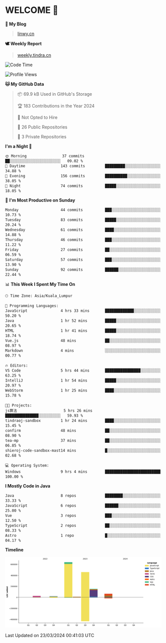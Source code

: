 # WELCOME 👋

**🐶 My Blog**
> [linwy.cn](linwy.cn)

**🕊️ Weekly Report**
> [weekly.tindra.cn](weekly.tindra.cn)
<!--START_SECTION:waka-->
![Code Time](http://img.shields.io/badge/Code%20Time-919%20hrs%2058%20mins-blue)

![Profile Views](http://img.shields.io/badge/Profile%20Views-10-blue)

**🐱 My GitHub Data** 

> 📦 69.9 kB Used in GitHub's Storage 
 > 
> 🏆 183 Contributions in the Year 2024
 > 
> 🚫 Not Opted to Hire
 > 
> 📜 26 Public Repositories 
 > 
> 🔑 3 Private Repositories 
 > 
**I'm a Night 🦉** 

```text
🌞 Morning                37 commits          ██░░░░░░░░░░░░░░░░░░░░░░░   09.02 % 
🌆 Daytime                143 commits         █████████░░░░░░░░░░░░░░░░   34.88 % 
🌃 Evening                156 commits         ██████████░░░░░░░░░░░░░░░   38.05 % 
🌙 Night                  74 commits          █████░░░░░░░░░░░░░░░░░░░░   18.05 % 
```
📅 **I'm Most Productive on Sunday** 

```text
Monday                   44 commits          ███░░░░░░░░░░░░░░░░░░░░░░   10.73 % 
Tuesday                  83 commits          █████░░░░░░░░░░░░░░░░░░░░   20.24 % 
Wednesday                61 commits          ████░░░░░░░░░░░░░░░░░░░░░   14.88 % 
Thursday                 46 commits          ███░░░░░░░░░░░░░░░░░░░░░░   11.22 % 
Friday                   27 commits          ██░░░░░░░░░░░░░░░░░░░░░░░   06.59 % 
Saturday                 57 commits          ███░░░░░░░░░░░░░░░░░░░░░░   13.90 % 
Sunday                   92 commits          ██████░░░░░░░░░░░░░░░░░░░   22.44 % 
```


📊 **This Week I Spent My Time On** 

```text
🕑︎ Time Zone: Asia/Kuala_Lumpur

💬 Programming Languages: 
JavaScript               4 hrs 33 mins       █████████████░░░░░░░░░░░░   50.20 % 
Java                     1 hr 52 mins        █████░░░░░░░░░░░░░░░░░░░░   20.65 % 
HTML                     1 hr 41 mins        █████░░░░░░░░░░░░░░░░░░░░   18.74 % 
Vue.js                   48 mins             ██░░░░░░░░░░░░░░░░░░░░░░░   08.97 % 
Markdown                 4 mins              ░░░░░░░░░░░░░░░░░░░░░░░░░   00.77 % 

🔥 Editors: 
VS Code                  5 hrs 44 mins       ████████████████░░░░░░░░░   63.25 % 
IntelliJ                 1 hr 54 mins        █████░░░░░░░░░░░░░░░░░░░░   20.97 % 
WebStorm                 1 hr 25 mins        ████░░░░░░░░░░░░░░░░░░░░░   15.78 % 

🐱‍💻 Projects: 
js算法                     5 hrs 26 mins       ███████████████░░░░░░░░░░   59.93 % 
tindraoj-sandbox         1 hr 24 mins        ████░░░░░░░░░░░░░░░░░░░░░   15.45 % 
confirm                  48 mins             ██░░░░░░░░░░░░░░░░░░░░░░░   08.90 % 
tea-mp                   37 mins             ██░░░░░░░░░░░░░░░░░░░░░░░   06.85 % 
shieroj-code-sandbox-mast14 mins             █░░░░░░░░░░░░░░░░░░░░░░░░   02.68 % 

💻 Operating System: 
Windows                  9 hrs 4 mins        █████████████████████████   100.00 % 
```

**I Mostly Code in Java** 

```text
Java                     8 repos             ████████░░░░░░░░░░░░░░░░░   33.33 % 
JavaScript               6 repos             ██████░░░░░░░░░░░░░░░░░░░   25.00 % 
Vue                      3 repos             ███░░░░░░░░░░░░░░░░░░░░░░   12.50 % 
TypeScript               2 repos             ██░░░░░░░░░░░░░░░░░░░░░░░   08.33 % 
Astro                    1 repo              █░░░░░░░░░░░░░░░░░░░░░░░░   04.17 % 
```



**Timeline**

![Lines of Code chart](https://raw.githubusercontent.com/rieraa/rieraa/main/assets/bar_graph.png)


 Last Updated on 23/03/2024 00:41:03 UTC
<!--END_SECTION:waka-->
